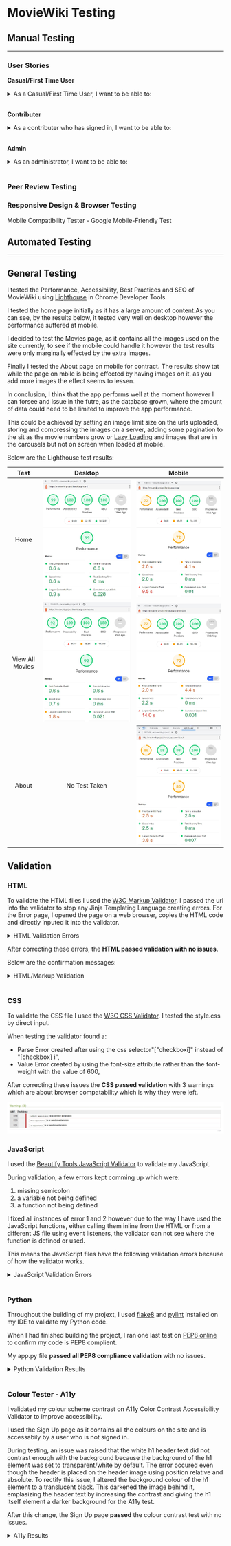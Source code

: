 # MovieWiki Testing

## Manual Testing

--- 

### User Stories

**Casual/First Time User** 
<details>
  <summary>As a Casual/First Time User, I want to be able to:</summary>

- Find out more about MovieWiki and how to use it
    - The About page, which is easily accessabily from the navbar or sidenav at all times, contains all the information needed.
- Search for specific movies or view all movies
    - On the hompage the user can search for any movies using the searchbar or they can view all movies via the Movies navbar dropdown menu
- Find the highest rateed movies and the latest releases
    - On the home page, when a user not logged in, the first movie carousel contains the top 15 highest rated movies and the second contains the 15 films with the latest release dates.
- View information about those movies
    - All information about a movie is accessible by clicking on the movie image on any movie display.
- Quickly establish if I should watch a Movie or not
    - On the movie profile page, the movie synopsis, age rating and average star rating are easy to find and therefore will help the user decide if they want to watch the movie.
    - If the user needs more information, then it is provided further down the page.
- View movie reviews including ratings
    - There is a View All Reviews button underneath the Average Star Rating on the movie's profile which allows the user to see all the movie's reviews.
    - On the view all review each review is displayed with reiew text, title, reviewr name, date of review and the star rating displayed using icons to make it more engaging.
    - The user will find the 3 latest reviews for any movie just below the movie description (if provided) on its profile.
    - If there havent been any reviews for the movies then the latest review section will not display
- Contact the admin team if I have any problems, see incorrect information or want to report anything
    - The contact page is always easliy accessible from the navbar or sidebar and it simple to complete and send.
    - When a user is logged in, the name and email fields will auto fill for ease of use.
- Create an account if I want to do more
    - The sign up page is always easliy accessible from the navbar or sidebar through the sign up button.
</details>
<br>

**Contributer** 
<details>
  <summary>As a contributer who has signed in, I want to be able to:</summary>

- Do everything a Causal User can
    - See above
- Add, edit and delete my own movie reviews
    - Add - The New Review button is in the navbar movies dropdown or the sidenav at all times, when signed in. This take the user to a form to fill out, which has clear required input markers and validation error messages if the input is not what is required.
    - Edit - On any Movie Profile the user created, the edit movie profile button is found underneath the movie logo in grey rather than gold to make it stand out from the 3 buttons above it. When this button is click, the user will be taken to the edit movie profile page, which is the same as the create movie page but with the existing values auto filled.
    - The delete review button is at the bottom of the update review page and will remove the review from the movie, the users latest reviews (if applicable) and the users reviewed movies list
- View my latest reviews and all my reviews on the site
    - A users latest reviews are displayed on thier profile page, under the "Your Latest Reviews" heading.
    - To view all a users reviews on MovieWiki, click the Viw All Review button which is either next to or underneath the "Your Latest Reviews" heading.
- Create movie profiles that don't exist yet
    - The New Movie button is in the navbar movies dropdown or the sidenav at all times, when signed in. This take the user to a form to fill out, which has clear required input markers and validation error messages if the input is not what is needed.
- Edit and delete movie profiles that I created
    - On any Movie Profile the user created, the edit movie profile button is found underneath the movie logo in grey rather than gold to make it stand out from the 3 buttons above it. 
    - When this button is click, the user will be taken to the edit movie profile page, which is the same as the create movie page but with the existing values auto filled.
    - The Delete movie button is found at the bottom of the edit movie profile form and will return the user home when the movie is deleted. 
    - Deleting a movie will remove all the reviews for that movie from the movie profile and all users profiles and will also remove the movie name from all users watched, want to watch and reviewed lists.
- Keep track of what movies I have watched, reviewed and the ones I want to watch
    - The users movies watched, want to watch and movies reviewed lists are displayed in the users profile in their own accordion sections. All movie names are links to the related movie profile page.
    - On the homepage, the 2nd movie carousel, will contain the users want to watch list movies, as long as the list is not empty. 
- Have new movies suggested to me based on my movie genre preferences, age, what I have watched and the movie's review scores
    - At the bottom of the users profile page and the first movie carousel on the home page displayes "Movies Recommended For You".
    - These movies are the top 15 in the list which is selected based on the users favourite genre list, with any films that have an age rating over the uses age removed and then sorted in by average star rating. Movies that are in the user watched list are also removed from the recommended list.
    - When viewing any movie, a movie carousel is displayed at the bottom of the page, which contains movies that share any genres with the current movie, sorted by average rating. The current movie is removed from this list.
- Edit my account information
    - The update profile button is easily found on the users profile page underneath their username.
    - This takes the user to the edit user profile form which is auto filled with the existing information to change and submit.
- Delete my account
    - The delete account button is found at the bottom of the edit user profile page.
    - When clicked the user is shown a confirmation screen which contains details about hwo their access will be effected if they delete their account.
</details>
<br>

**Admin**
<details>
  <summary>As an administrator, I want to be able to:</summary>

- Do everything a Contributer can
- Delete any Movie Profile
- Delete any Review
- Add, Modify and Delete any Genre Catagory
</details>
<br>

### Peer Review Testing

### Responsive Design & Browser Testing
Mobile Compatibility Tester - Google Mobile-Friendly Test


## Automated Testing

---

## General Testing

I tested the Performance, Accessibility, Best Practices and SEO of MovieWiki using [Lighthouse](https://developers.google.com/web/tools/lighthouse) in Chrome Developer Tools.

I tested the home page initially as it has a large amount of content.As you can see, by the results below, it tested very well on desktop however the performance suffered at mobile.

I decided to test the Movies page, as it contains all the images used on the site currently, to see if the mobile could handle it however the test results were only marginally effected by the extra images.

Finally I tested the About page on mobile for contract. The results show tat while the page on mbile is being effected by having images on it, as you add more images the effect seems to lessen. 

In conclusion, I think that the app performs well at the moment however I can forsee and issue in the futre, as the database grown, where the amount of data could need to be limited to improve the app performance.

This could be achieved by setting an image limit size on the urls uploaded, storing and compressing the images on a server, adding some pagination to the sit as the movie numbers grow or [Lazy Loading](https://web.dev/codelab-use-lazysizes-to-lazyload-images/) and images that are in the carousels but not on screen when loaded at mobile.

Below are the Lighthouse test results:

Test|Desktop |Mobile |
:-----:|:-----:|:------:
Home |  ![Lighthouse Test Results](testing/lighthouse-desktop-test.jpg)| ![Lighthouse Test Results](testing/lighthouse-mobile-test.jpg) 
View All Movies |  ![Lighthouse Test Results](testing/lighthouse-desktop-movies-test.jpg)| ![Lighthouse Test Results](testing/lighthouse-mobile-movies-test.jpg) 
About |  No Test Taken | ![Lighthouse Test Results](testing/lighthouse-mobile-about-test.jpg) 

## Validation

### HTML

To validate the HTML files I used the [W3C Markup Validator](https://validator.w3.org/nu/).
I passed the url into the validator to stop any Jinja Templating Language creating errors.
For the Error page, I opened the page on a web browser, copies the HTML code and directly inputed it into the validator.

<details>
  <summary>HTML Validation Errors</summary>

Validating the HTML raised several validation errors:
|Error |Solution|
|-----|-----|
|movie image tags with an empty src attribute |add a placeholder of "none" if no movie link when creating/updating a movie document and add a function to check for "none" and replace it with a local image link if found|
|hr elements inside a ul |stop the list and start it again after the hr element in the navbar/sidebar and remove hr from navbar dropdown|
|aria-labelledby attributes of id names that didn't exist |check and update to the correct value (heading -> header)|
|textarea input elements with the pattern attribute |remove pattern attribute from textarea elements and correct error message to just length of input|
|div inside a ul for th edropdown genre lists which were targeted by a JS function |removed the div, added div classes to the ul and changed JS selector values to find ul without div|
|genre select element, for edit movie which is auto filled, which has the required attribute, needs the first option in the list to have a value equal to "" |add a first option with a value of "" and the hidden attribute |
|date input can not have a placeholder attribute |remove the placeholder attribute |
|label's for attribute must point to an Id on the page |update label's for attibute |
|id attribute can not contain whitespaces |use the jinja replace filter to replace whitespaces for dashes|
|duplicated id values for star icons |remove the id sttribute when generating the stars with Jinja|
</details>

After correcting these errors, the **HTML passed validation with no issues**. 

Below are the confirmation messages:

<details>
  <summary>HTML/Markup Validation</summary>

![Validation Image](validation/about-valid.jpg)
![Validation Image](validation/contact-valid.jpg)
![Validation Image](validation/create-movie-valid.jpg)
![Validation Image](validation/create-review-valid.jpg)
![Validation Image](validation/edit-movie-valid.jpg)
![Validation Image](validation/edit-review-valid.jpg)
![Validation Image](validation/edit-user-profile-valid.jpg)
![Validation Image](validation/genre-valid.jpg)
![Validation Image](validation/home-valid.jpg)
![Validation Image](validation/movie-search-valid.jpg)
![Validation Image](validation/profile-valid.jpg)
![Validation Image](validation/signin-valid.jpg)
![Validation Image](validation/signup-valid.jpg)
![Validation Image](validation/view-all-movies-valid.jpg)
![Validation Image](validation/view-all-user-reveiws-valid.jpg)
![Validation Image](validation/view-movie-valid.jpg)
![Validation Image](validation/view-reviews-valid.jpg)
![Validation Image](validation/error-valid.jpg)
</details>
<br>

### CSS

To validate the CSS file I used the [W3C CSS Validator](https://jigsaw.w3.org/css-validator/).
I tested the style.css by direct input.

When testing the validator found a:
- Parse Error created after using the css selector"["checkboxi]" instead of "[checkbox] i",
- Value Error created by using the font-size attribute rather than the font-weight with the value of 600,

After correcting these issues the **CSS passed validation** with 3 warnings which are about browser compatability which is why they were left.

![Validation Image](validation/css-valid-warnings.jpg)
<br>

### JavaScript

I used the [Beautify Tools JavaScript Validator](https://beautifytools.com/javascript-validator.php) to validate my JavaScript.

During validation, a few errors kept comming up which were:
1. missing semicolon
2. a variable not being defined
3. a function not being defined

I fixed all instances of error 1 and 2 however due to the way I have used the JavaScript functions, either calling them inline from the HTML or from a different JS file using event listeners, the validator can not see where the function is defined or used. 

This means the JavaScript files have the following validation errors because of how the validator works.

<details>
  <summary>JavaScript Validation Errors</summary>

Base Control

![Validation Image](validation/base-control-valid.jpg)

Create Edit Movie Validation

![Validation Image](validation/create-edit-movie-validation-valid.jpg)

Date Picker

![Validation Image](validation/date-picker-valid.jpg)

Profile Delete

![Validation Image](validation/profile-delete-valid.jpg)

Review Questions

![Validation Image](validation/review-questions-control-valid.jpg)

Review Star Function

![Validation Image](validation/review-star-function-valid.jpg)

</details>
<br>

### Python

Throughout the building of my projext, I used [flake8](https://pypi.org/project/flake8/) and [pylint](https://www.pylint.org/) installed on my IDE to validate my Python code.

When I had finished building the project, I ran one last test on [PEP8 online](http://pep8online.com/) to confirm my code is PEP8 complient. 

My app.py file **passed all PEP8 compliance validation** with no issues.

<details>
  <summary>Python Validation Results</summary>

![Validation Image](validation/python-valid.jpg)
</details>
<br>

### Colour Tester - A11y

I validated my colour scheme contrast on A11y Color Contrast Accessibility Validator to improve accessibility.

I used the Sign Up page as it contains all the colours on the site and is accessabily by a user who is not signed in.

During testing, an issue was raised that the white h1 header text did not contrast enough with the background because the background of the h1 element was set to transparent/white by default. The error occured even though the header is placed on the header image using position relative and absolute. To rectify this issue, I altered the background colour of the h1 element to a translucent black. This darkened the image behind it, emplasizing the header text by increasing the contrast and giving the h1 itself element a darker background for the A11y test.

After this change, the Sign Up page **passed** the colour contrast test with no issues.

<details>
  <summary>A11y Results</summary>

![Validation Image](validation/color-valid.jpg)
</details>